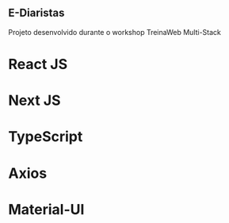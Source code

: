 

## E-Diaristas

Projeto desenvolvido durante o workshop TreinaWeb Multi-Stack

# React JS
# Next JS
# TypeScript
# Axios
# Material-UI


